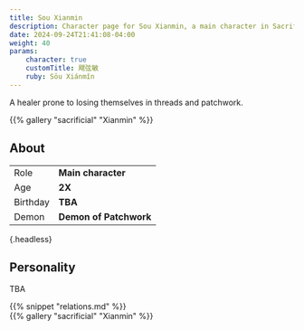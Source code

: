 ```yaml
---
title: Sou Xianmin
description: Character page for Sou Xianmin, a main character in Sacrificial
date: 2024-09-24T21:41:08-04:00
weight: 40
params:
    character: true
    customTitle: 飕弦敏
    ruby: Sōu Xiánmǐn
---
```


A healer prone to losing themselves in threads and patchwork.

<!--more-->

<section class="gallery">
{{% gallery "sacrificial" "Xianmin" %}}
</section>

<section class="info">

## About

<div class="about-box">

|          |                 |
| -------- | --------------- |
| Role     | **Main character** |
| Age      | **2X**          |
| Birthday | **TBA**         |
| Demon    | **Demon of Patchwork**        |
{.headless}

</div>

</section>
<section class="details">

## Personality

TBA

</section>
<section class="relations">
{{% snippet "relations.md" %}}
</section>
<section class="gallery">
{{% gallery "sacrificial" "Xianmin" %}}
</section>
<section class="extra">
</section>
